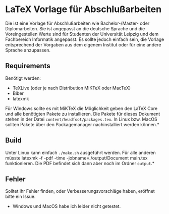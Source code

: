 # LaTeX Vorlage für Abschlußarbeiten

Die ist eine Vorlage für Abschlußarbeiten wie Bachelor-/Master- oder Diplomarbeiten. Sie ist angepasst an die deutsche Sprache und die Voreingestellen Werte sind für Studenten der Universität Leipzig und dem Fachbereich Informatik angepasst. Es sollte jedoch einfach sein, die Vorlage entsprechend der Vorgaben aus dem eigenem Institut oder für eine andere Sprache anzupassen.

## Requirements

Benötigt werden:
- TeXLive (oder je nach Distribution MiKTeX oder MacTeX)
- Biber
- latexmk

Für Windows sollte es mit MiKTeX die Möglichkeit geben den LaTeX Core und alle benötigten Pakete zu installieren. Die Pakete für dieses Dokument stehen in der Datei `content/headfoot/packages.tex`. In Linux bzw. MacOS sollten Pakete über den Packagemanager nachinstalliert werden können.*

## Build

Unter Linux kann einfach `./make.sh` ausgeführt werden. Für alle anderen müsste
    latexmk -f -pdf -time -jobname=./output/Document main.tex
funktionieren. Die PDF befindet sich dann aber noch im Ordner `output`.*

## Fehler

Solltet ihr Fehler finden, oder Verbesserungsvorschläge haben, eröffnet bitte ein Issue.


* Windows und MacOS habe ich leider nicht getestet.
